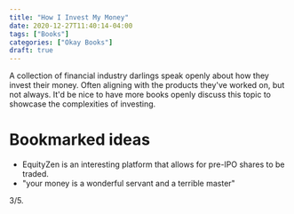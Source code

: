 ```yaml
---
title: "How I Invest My Money"
date: 2020-12-27T11:40:14-04:00
tags: ["Books"]
categories: ["Okay Books"]
draft: true
---
```

 
A collection of financial industry darlings speak openly about how they invest their money. Often aligning with the products they've worked on, but not always. It'd be nice to have more books openly discuss this topic to showcase the complexities of investing.

# Bookmarked ideas

* EquityZen is an interesting platform that allows for pre-IPO shares to be traded.
* "your money is a wonderful servant and a terrible master"

3/5.
